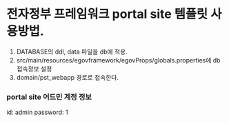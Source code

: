 # 전자정부 프레임워크 portal site 템플릿 사용방법.
1. DATABASE의 ddl, data 파일을 db에 적용.
2. src/main/resources/egovframework/egovProps/globals.properties에 db 접속정보 설정
3. domain/pst_webapp 경로로 접속한다.
### portal site 어드민 계정 정보
id: admin password: 1
